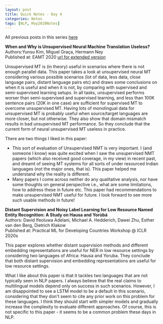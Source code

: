 ```yaml
---
layout: post
title: Quick Notes - Day 4
categories: Notes
tags: [NLP, May2020Notes]
---
```

All previous posts in this series [here](https://nishkalavallabhi.github.io/Tags/#may2020notes)  

**When and Why is Unsupervised Neural Machine Translation Useless?**  
Authors:Yunsu Kim, Miguel Graça, Hermann Ney   
Published at: EAMT 2020 [url for extended version](https://arxiv.org/abs/2004.10581)   

Unsupervised MT is (in theory) useful in scenarios where there is not enough parallel data. This paper takes a look at unsupervised neural MT considering various possible scenarios (lot of data, less data, close language pairs, distant language pairs etc) and draws some conclusions on when it is useful and when it is not, by comparing with supervised and semi-supervised learning setups. In all tasks, unsupervised performs worser than semi-supervised and supervised learning, and less than 100K sentence pairs (20K in one case) are sufficient for supervised MT to overcome unsupervised MT. Having lots of monolingual data for unsupervised MT is probably useful when source/target languages are more closer, but not otherwise. They also show that domain mismatch results in bad unsupervised MT performance. So they conclude that the current form of neural unsupervised MT useless in practice. 

There are two things I liked in this paper:
- This sort of evaluation of Unsupervised NMT is very important. I (and someone I know) was quite excited when I saw the unsupervised NMT papers (which also received good coverage, in my view) in recent past, and dreamt of seeing MT systems for all sorts of under resourced Indian languages (not the major ones, that is). This paper helped me understand why the reality is different.
- Many papers I come across neither do any qualitative analysis, nor have some thoughts on general perspective i.e., what are some limitations, how to address these in future etc. This paper had recommendations to make unsupervised NMT useful for future. I look forward to see more such usable methods in future!


**Distant Supervision and Noisy Label Learning for Low Resource Named Entity Recognition: A Study on Hausa and Yorùbá**  
Authors: David Ifeoluwa Adelani, Michael A. Hedderich, Dawei Zhu, Esther van den Berg, Dietrich Klakow  
Published at:  Practical ML for Developing Countries Workshop @ ICLR 2020s

This paper explores whether distant supervision methods and different embedding representations are useful for NER in low resource settings by considering two languages of Africa: Hausa and Yoruba. They conclude that both distant supervision and embedding representations are useful for low resource settings.

What I like about this paper is that it tackles two languages that are not typically seen in NLP papers. I always believe that the real claims to multilingual models depend only on success in such scenarios. However, I am disappointed to see a LSTM model to be a default in this scenario, considering that they don't seem to cite any prior work on this problem for these languages. I think they should start with simpler models and gradually increase the complexity to evaluate different approaches. Of course, this is not specific to this paper - it seems to be a common problem these days in NLP. 


